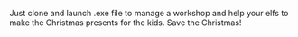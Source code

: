 Just clone and launch .exe file to manage a workshop and help your elfs to make the Christmas presents for the kids. Save the Christmas!
